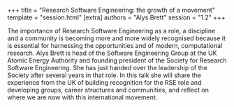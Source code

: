 +++
title = "Research Software Engineering: the growth of a movement"
template = "session.html"
[extra]
authors = "Alys Brett"
session = "1.2"
+++

The importance of Research Software Engineering as a role, a discipline and a
community is becoming more and more widely recognised because it is essential
for harnessing the opportunities and of modern, computational research. Alys
Brett is head of the Software Engineering Group at the UK Atomic Energy
Authority and founding president of the Society for Research Software
Engineering. She has just handed over the leadership of the Society after
several years in that role. In this talk she will share the experience from the
UK of building recognition for the RSE role and developing groups, career
structures and communities, and reflect on where we are now with this
international movement.
